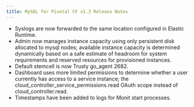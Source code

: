 ```yaml
---
title: MySQL for Pivotal CF v1.3 Release Notes
---
```


- Syslogs are now forwarded to the same location configured in Elastic Runtime.
- Admin now manages instance capacity using only persistent disk allocated to mysql nodes; available instance capacity is determined dynamically based on a safe estimate of headroom for system requirements and reserved resources for provisioned instances.
- Default stemcell is now Trusty go_agent 2682.
- Dashboard uses more limited permissions to determine whether a user currently has access to a service instance; the cloud_controller_service_permissions.read OAuth scope instead of cloud_controller.read.
- Timestamps have been added to logs for Monit start processes.

